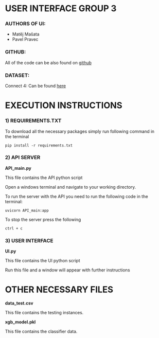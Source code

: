 # USER INTERFACE GROUP 3 
### AUTHORS OF UI:
- Matěj Mašata
- Pavel Pravec

### GITHUB:
All of the code can be also found on [github](https://github.com/MatejMasata/ETSEIB_Python_Group_3)

### DATASET:  
Connect 4: 
Can be found [here](https://archive.ics.uci.edu/dataset/26/connect+4)

# EXECUTION INSTRUCTIONS
### 1) REQUIREMENTS.TXT

To download all the necessary packages simply run following command in the terminal
```
pip install -r requirements.txt
```

### 2) API SERVER
**API_main.py**

This file contains the API python script

Open a windows terminal and navigate to your working directory.

To run the server with the API you need to run the following code in the terminal:

```
uvicorn API_main:app
```

To stop the server press the following 

```
ctrl + c
```

### 3) USER INTERFACE
**UI.py**

This file contains the UI python script

Run this file and a window will appear with further instructions

# OTHER NECESSARY FILES 
**data_test.csv**

This file contains the testing instances.

**xgb_model.pkl**

This file contains the classifier data.


